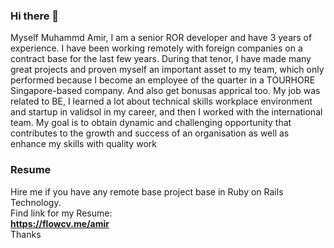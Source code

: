 ### Hi there 👋

Myself Muhammd Amir, I am a senior ROR developer and have 3 years of experience. I have been working remotely with foreign companies on a contract base for the last few years. During that tenor, I have made many great projects and proven myself an important asset to my team, which only performed because I become an employee of the quarter in a TOURHORE Singapore-based company. And also get bonusas apprical too. My job was related to BE, I learned a lot about technical skills workplace environment and startup in validsol in my career, and then I worked with the international team. My goal is to obtain dynamic and challenging opportunity that contributes to the growth and success of an organisation as well as enhance my skills with quality work

### Resume
Hire me if you have any remote base project base in Ruby on Rails Technology.
<br>
Find link for my Resume: 
<br>
<b> https://flowcv.me/amir </b>
<br>
Thanks

